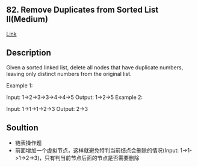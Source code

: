 ## 82. Remove Duplicates from Sorted List II(Medium)

[Link](https://leetcode.com/problems/remove-duplicates-from-sorted-list-ii/)

## Description
Given a sorted linked list, delete all nodes that have duplicate numbers, leaving only distinct numbers from the original list.

Example 1:

Input: 1->2->3->3->4->4->5
Output: 1->2->5
Example 2:

Input: 1->1->1->2->3
Output: 2->3

## Soultion
- 链表操作题
- 前面增加一个虚拟节点，这样就避免特判当前结点会删除的情况(Input: 1->1->1->2->3)，只有判当前节点后面的节点是否需要删除
